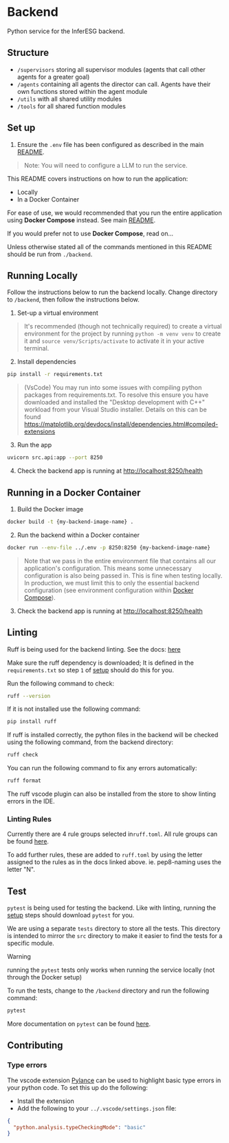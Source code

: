 # Backend

Python service for the InferESG backend.

## Structure

- `/supervisors` storing all supervisor modules (agents that call other agents for a greater goal)
- `/agents` containing all agents the director can call. Agents have their own functions stored within the agent module
- `/utils` with all shared utility modules
- `/tools` for all shared function modules

## Set up

1. Ensure the `.env` file has been configured as described in the main [README](../README.md).

> Note: You will need to configure a LLM to run the service.

This README covers instructions on how to run the application:

- Locally
- In a Docker Container

For ease of use, we would recommended that you run the entire application using **Docker Compose** instead. See main [README](../README.md).

If you would prefer not to use **Docker Compose**, read on...

Unless otherwise stated all of the commands mentioned in this README should be run from `./backend`.

## Running Locally

Follow the instructions below to run the backend locally. Change directory to `/backend`, then follow the instructions below.

1. Set-up a virtual environment

> It's recommended (though not technically required) to create a virtual environment for the project by running `python -m venv venv` to create it and `source venv/Scripts/activate` to activate it in your active terminal.

2. Install dependencies

```bash
pip install -r requirements.txt
```

> (VsCode) You may run into some issues with compiling python packages from requirements.txt. To resolve this ensure you have downloaded and installed the "Desktop development with C++" workload from your Visual Studio installer. Details on this can be found https://matplotlib.org/devdocs/install/dependencies.html#compiled-extensions

3. Run the app

```bash
uvicorn src.api:app --port 8250
```

4. Check the backend app is running at [http://localhost:8250/health](http://localhost:8250/health)

## Running in a Docker Container

1. Build the Docker image

```bash
docker build -t {my-backend-image-name} .
```

2. Run the backend within a Docker container

```bash
docker run --env-file ../.env -p 8250:8250 {my-backend-image-name}
```

> Note that we pass in the entire environment file that contains all our application's configuration. This means some unnecessary configuration is also being passed in. This is fine when testing locally. In production, we must limit this to only the essential backend configuration (see environment configuration within [Docker Compose](../compose.yml)).

3. Check the backend app is running at [http://localhost:8250/health](http://localhost:8250/health)

## Linting

Ruff is being used for the backend linting. See the docs: [here](https://docs.astral.sh/ruff/)

Make sure the ruff dependency is downloaded; It is defined in the `requirements.txt` so step `1` of [setup](#set-up) should do this for you.

Run the following command to check:

```bash
ruff --version
```

If it is not installed use the following command:

```bash
pip install ruff
```

If ruff is installed correctly, the python files in the backend will be checked using the following command, from the backend directory:

```bash
ruff check
```

You can run the following command to fix any errors automatically:

```bash
ruff format
```

The ruff vscode plugin can also be installed from the store to show linting errors in the IDE.

### Linting Rules

Currently there are 4 rule groups selected in`ruff.toml`. All rule groups can be found [here](https://docs.astral.sh/ruff/rules/).

To add further rules, these are added to `ruff.toml` by using the letter assigned to the rules as in the docs linked above. ie. pep8-naming uses the letter "N".

## Test

`pytest` is being used for testing the backend. Like with linting, running the [setup](#set-up) steps should download `pytest` for you.

We are using a separate `tests` directory to store all the tests. This directory is intended to mirror the `src` directory to make it easier to find the tests for a specific module.

> [!WARNING]  
> running the `pytest` tests only works when running the service locally (not through the Docker setup)

To run the tests, change to the `/backend` directory and run the following command:

```bash
pytest
```

More documentation on `pytest` can be found [here](https://docs.pytest.org/en/8.0.x/).

## Contributing

### Type errors

The vscode extension [Pylance](https://marketplace.visualstudio.com/items?itemName=ms-python.vscode-pylance) can be used to highlight basic type errors in your python code. To set this up do the following:

- Install the extension
- Add the following to your `../.vscode/settings.json` file:

```json
{
  "python.analysis.typeCheckingMode": "basic"
}
```

